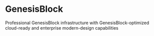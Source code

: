 # GenesisBlock
Professional GenesisBlock infrastructure with GenesisBlock-optimized cloud-ready and enterprise modern-design capabilities
